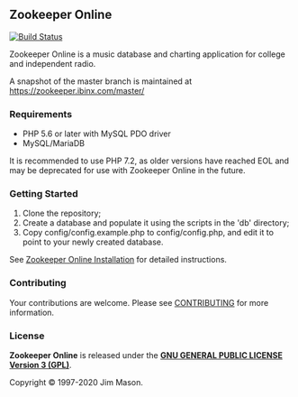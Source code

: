 ## Zookeeper Online
[![Build Status](https://travis-ci.com/rocketman/zookeeper.svg?branch=master)](https://travis-ci.com/rocketman/zookeeper)

Zookeeper Online is a music database and charting application for
college and independent radio.

A snapshot of the master branch is maintained at
https://zookeeper.ibinx.com/master/


### Requirements

* PHP 5.6 or later with MySQL PDO driver
* MySQL/MariaDB

It is recommended to use PHP 7.2, as older versions have reached EOL
and may be deprecated for use with Zookeeper Online in the future.


### Getting Started

1. Clone the repository;
2. Create a database and populate it using the scripts in the 'db'
directory;
3. Copy config/config.example.php to config/config.php, and edit it
to point to your newly created database.

See [Zookeeper Online Installation](INSTALLATION.md) for detailed instructions.


### Contributing

Your contributions are welcome.  Please see [CONTRIBUTING](CONTRIBUTING.md)
for more information.


### License

**Zookeeper Online** is released under the
[**GNU GENERAL PUBLIC LICENSE Version 3 (GPL)**](http://www.gnu.org/licenses/gpl-3.0.html).

Copyright &copy; 1997-2020 Jim Mason.
